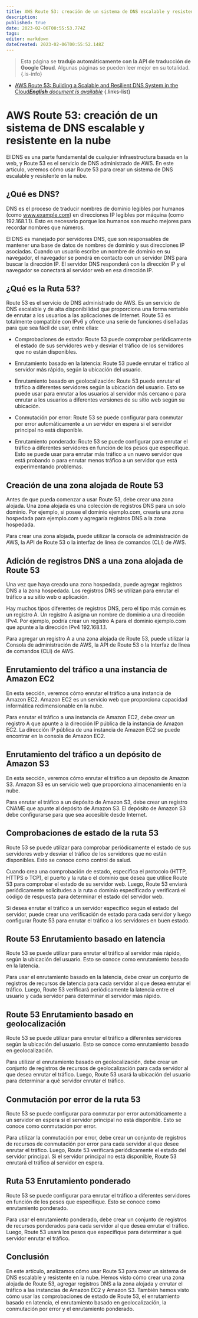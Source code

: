 ```yaml
---
title: AWS Route 53: creación de un sistema de DNS escalable y resistente en la nube
description: 
published: true
date: 2023-02-06T00:55:53.774Z
tags: 
editor: markdown
dateCreated: 2023-02-06T00:55:52.148Z
---
```


> Esta página se **tradujo automáticamente con la API de traducción de Google Cloud**.
Algunas páginas se pueden leer mejor en su totalidad.{.is-info}



- [AWS Route 53: Building a Scalable and Resilient DNS System in the Cloud***English** document is available*](/en/Knowledge-base/Cloud/aws-route-53-building-a-scalable-and-resilient-dns-system-in-the-cloud)
{.links-list}


# AWS Route 53: creación de un sistema de DNS escalable y resistente en la nube

El DNS es una parte fundamental de cualquier infraestructura basada en la web, y Route 53 es el servicio de DNS administrado de AWS. En este artículo, veremos cómo usar Route 53 para crear un sistema de DNS escalable y resistente en la nube.

## ¿Qué es DNS?

DNS es el proceso de traducir nombres de dominio legibles por humanos (como www.example.com) en direcciones IP legibles por máquina (como 192.168.1.1). Esto es necesario porque los humanos son mucho mejores para recordar nombres que números.

El DNS es manejado por servidores DNS, que son responsables de mantener una base de datos de nombres de dominio y sus direcciones IP asociadas. Cuando un usuario escribe un nombre de dominio en su navegador, el navegador se pondrá en contacto con un servidor DNS para buscar la dirección IP. El servidor DNS responderá con la dirección IP y el navegador se conectará al servidor web en esa dirección IP.

## ¿Qué es la Ruta 53?

Route 53 es el servicio de DNS administrado de AWS. Es un servicio de DNS escalable y de alta disponibilidad que proporciona una forma rentable de enrutar a los usuarios a las aplicaciones de Internet. Route 53 es totalmente compatible con IPv6 y ofrece una serie de funciones diseñadas para que sea fácil de usar, entre ellas:

- Comprobaciones de estado: Route 53 puede comprobar periódicamente el estado de sus servidores web y desviar el tráfico de los servidores que no están disponibles.

- Enrutamiento basado en la latencia: Route 53 puede enrutar el tráfico al servidor más rápido, según la ubicación del usuario.

- Enrutamiento basado en geolocalización: Route 53 puede enrutar el tráfico a diferentes servidores según la ubicación del usuario. Esto se puede usar para enrutar a los usuarios al servidor más cercano o para enrutar a los usuarios a diferentes versiones de su sitio web según su ubicación.

- Conmutación por error: Route 53 se puede configurar para conmutar por error automáticamente a un servidor en espera si el servidor principal no está disponible.

- Enrutamiento ponderado: Route 53 se puede configurar para enrutar el tráfico a diferentes servidores en función de los pesos que especifique. Esto se puede usar para enrutar más tráfico a un nuevo servidor que está probando o para enrutar menos tráfico a un servidor que está experimentando problemas.

## Creación de una zona alojada de Route 53

Antes de que pueda comenzar a usar Route 53, debe crear una zona alojada. Una zona alojada es una colección de registros DNS para un solo dominio. Por ejemplo, si posee el dominio ejemplo.com, crearía una zona hospedada para ejemplo.com y agregaría registros DNS a la zona hospedada.

Para crear una zona alojada, puede utilizar la consola de administración de AWS, la API de Route 53 o la interfaz de línea de comandos (CLI) de AWS.

## Adición de registros DNS a una zona alojada de Route 53

Una vez que haya creado una zona hospedada, puede agregar registros DNS a la zona hospedada. Los registros DNS se utilizan para enrutar el tráfico a su sitio web o aplicación.

Hay muchos tipos diferentes de registros DNS, pero el tipo más común es un registro A. Un registro A asigna un nombre de dominio a una dirección IPv4. Por ejemplo, podría crear un registro A para el dominio ejemplo.com que apunte a la dirección IPv4 192.168.1.1.

Para agregar un registro A a una zona alojada de Route 53, puede utilizar la Consola de administración de AWS, la API de Route 53 o la Interfaz de línea de comandos (CLI) de AWS.

## Enrutamiento del tráfico a una instancia de Amazon EC2

En esta sección, veremos cómo enrutar el tráfico a una instancia de Amazon EC2. Amazon EC2 es un servicio web que proporciona capacidad informática redimensionable en la nube.

Para enrutar el tráfico a una instancia de Amazon EC2, debe crear un registro A que apunte a la dirección IP pública de la instancia de Amazon EC2. La dirección IP pública de una instancia de Amazon EC2 se puede encontrar en la consola de Amazon EC2.

## Enrutamiento del tráfico a un depósito de Amazon S3

En esta sección, veremos cómo enrutar el tráfico a un depósito de Amazon S3. Amazon S3 es un servicio web que proporciona almacenamiento en la nube.

Para enrutar el tráfico a un depósito de Amazon S3, debe crear un registro CNAME que apunte al depósito de Amazon S3. El depósito de Amazon S3 debe configurarse para que sea accesible desde Internet.

## Comprobaciones de estado de la ruta 53

Route 53 se puede utilizar para comprobar periódicamente el estado de sus servidores web y desviar el tráfico de los servidores que no están disponibles. Esto se conoce como control de salud.

Cuando crea una comprobación de estado, especifica el protocolo (HTTP, HTTPS o TCP), el puerto y la ruta o el dominio que desea que utilice Route 53 para comprobar el estado de su servidor web. Luego, Route 53 enviará periódicamente solicitudes a la ruta o dominio especificado y verificará el código de respuesta para determinar el estado del servidor web.

Si desea enrutar el tráfico a un servidor específico según el estado del servidor, puede crear una verificación de estado para cada servidor y luego configurar Route 53 para enrutar el tráfico a los servidores en buen estado.

## Route 53 Enrutamiento basado en latencia

Route 53 se puede utilizar para enrutar el tráfico al servidor más rápido, según la ubicación del usuario. Esto se conoce como enrutamiento basado en la latencia.

Para usar el enrutamiento basado en la latencia, debe crear un conjunto de registros de recursos de latencia para cada servidor al que desea enrutar el tráfico. Luego, Route 53 verificará periódicamente la latencia entre el usuario y cada servidor para determinar el servidor más rápido.

## Route 53 Enrutamiento basado en geolocalización

Route 53 se puede utilizar para enrutar el tráfico a diferentes servidores según la ubicación del usuario. Esto se conoce como enrutamiento basado en geolocalización.

Para utilizar el enrutamiento basado en geolocalización, debe crear un conjunto de registros de recursos de geolocalización para cada servidor al que desea enrutar el tráfico. Luego, Route 53 usará la ubicación del usuario para determinar a qué servidor enrutar el tráfico.

## Conmutación por error de la ruta 53

Route 53 se puede configurar para conmutar por error automáticamente a un servidor en espera si el servidor principal no está disponible. Esto se conoce como conmutación por error.

Para utilizar la conmutación por error, debe crear un conjunto de registros de recursos de conmutación por error para cada servidor al que desee enrutar el tráfico. Luego, Route 53 verificará periódicamente el estado del servidor principal. Si el servidor principal no está disponible, Route 53 enrutará el tráfico al servidor en espera.

## Ruta 53 Enrutamiento ponderado

Route 53 se puede configurar para enrutar el tráfico a diferentes servidores en función de los pesos que especifique. Esto se conoce como enrutamiento ponderado.

Para usar el enrutamiento ponderado, debe crear un conjunto de registros de recursos ponderados para cada servidor al que desea enrutar el tráfico. Luego, Route 53 usará los pesos que especifique para determinar a qué servidor enrutar el tráfico.

## Conclusión

En este artículo, analizamos cómo usar Route 53 para crear un sistema de DNS escalable y resistente en la nube. Hemos visto cómo crear una zona alojada de Route 53, agregar registros DNS a la zona alojada y enrutar el tráfico a las instancias de Amazon EC2 y Amazon S3. También hemos visto cómo usar las comprobaciones de estado de Route 53, el enrutamiento basado en latencia, el enrutamiento basado en geolocalización, la conmutación por error y el enrutamiento ponderado.